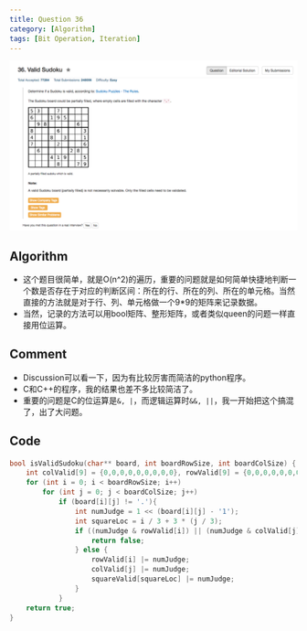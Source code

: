 ```yaml
---
title: Question 36
category: [Algorithm]
tags: [Bit Operation, Iteration]
---
```


![Description](../Assets/Figure/question36.png)

## Algorithm 

- 这个题目很简单，就是O(n^2)的遍历，重要的问题就是如何简单快捷地判断一个数是否存在于对应的判断区间：所在的行、所在的列、所在的单元格。当然直接的方法就是对于行、列、单元格做一个9*9的矩阵来记录数据。
- 当然，记录的方法可以用bool矩阵、整形矩阵，或者类似queen的问题一样直接用位运算。

## Comment

- Discussion可以看一下，因为有比较厉害而简洁的python程序。
- C和C++的程序，我的结果也差不多比较简洁了。
- 重要的问题是C的位运算是`&, |`，而逻辑运算时`&&, ||`，我一开始把这个搞混了，出了大问题。

## Code

```c
bool isValidSudoku(char** board, int boardRowSize, int boardColSize) {
    int colValid[9] = {0,0,0,0,0,0,0,0,0}, rowValid[9] = {0,0,0,0,0,0,0,0,0}, squareValid[9] = {0,0,0,0,0,0,0,0,0};
    for (int i = 0; i < boardRowSize; i++)
        for (int j = 0; j < boardColSize; j++)
            if (board[i][j] != '.'){
                int numJudge = 1 << (board[i][j] - '1');
                int squareLoc = i / 3 + 3 * (j / 3);
                if ((numJudge & rowValid[i]) || (numJudge & colValid[j]) || (numJudge & squareValid[squareLoc])){
                    return false;
                } else {
                    rowValid[i] |= numJudge;
                    colValid[j] |= numJudge;
                    squareValid[squareLoc] |= numJudge;
                }
            }
    return true;
}
```